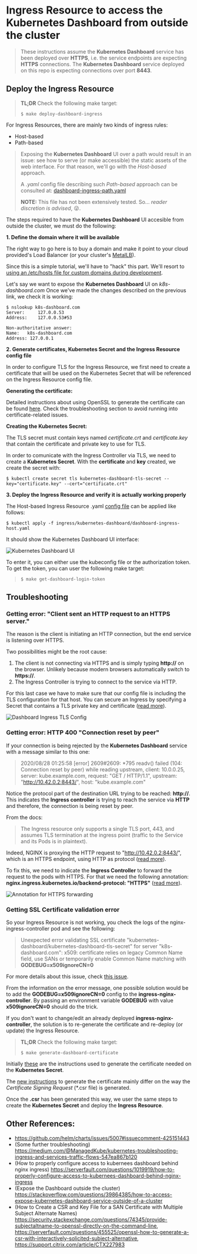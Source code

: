 # Ingress Resource to access the Kubernetes Dashboard from outside the cluster

> These instructions assume the **Kubernetes Dashboard** service has been deployed over **HTTPS**, i.e. the service endpoints are expecting **HTTPS** connections.
The **Kubernetes Dashboard** service deployed on this repo is expecting connections over port **8443**.

## Deploy the Ingress Resource

> **TL;DR** Check the following make target:
> ```console
> $ make deploy-dashboard-ingress
> ```

For Ingress Resources, there are mainly two kinds of ingress rules:
* Host-based
* Path-based

> Exposing the **Kubernetes Dashboard** UI over a path would result in an issue: see how to serve (or make accessible) the static assets of the web interface. For that reason, we'll go with the *Host-based* approach.
>
> A *.yaml* config file describing such *Path-based* approach can be consulted at: [dashboard-ingress-path.yaml](dashboard-ingress-path.yaml)
>
> **NOTE:** This file has not been extensively tested. So... *reader discretion is advised*, :stuck_out_tongue_winking_eye:.


The steps required to have the **Kubernetes Dashboard** UI accesible from outside the cluster, we must do the following:

**1. Define the domain where it will be available**

The right way to go here is to buy a domain and make it point to your cloud provided's Load Balancer (or your cluster's [MetalLB](https://metallb.universe.tf/)).

Since this is a simple tutorial, we'll have to "hack" this part. We'll resort to [using an /etc/hosts file for custom domains during development](https://support.acquia.com/hc/en-us/articles/360004175973-Using-an-etc-hosts-file-for-custom-domains-during-development).

Let's say we want to expose the **Kubernetes Dashboard** UI on *k8s-dashboard.com*
Once we've made the changes described on the previous link, we check it is working:

```console
$ nslookup k8s-dashboard.com
Server:		127.0.0.53
Address:	127.0.0.53#53

Non-authoritative answer:
Name:	k8s-dashboard.com
Address: 127.0.0.1
```

**2. Generate certificates, Kubernetes Secret and the Ingress Resource config file**

In order to configure TLS for the Ingress Resource, we first need to create a certificate that will be used on the Kubernetes Secret that will be referenced on the Ingress Resource config file.

**Generating the certificate:**

Detailed instructions about using OpenSSL to generate the certificate can be found [here](https://shocksolution.com/2018/12/14/creating-kubernetes-secrets-using-tls-ssl-as-an-example/). Check the troubleshooting section to avoid running into certificate-related issues.

**Creating the Kubernetes Secret:**

The TLS secret must contain keys named *certificate.crt* and *certificate.key* that contain the certificate and private key to use for TLS.

In order to comunicate with the Ingress Controller via TLS, we need to create a **Kubernetes Secret**. With the **certificate** and **key** created, we create the secret with:

```console
$ kubectl create secret tls kubernetes-dashboard-tls-secret --key="certificate.key" --cert="certificate.crt"
```

**3. Deploy the Ingress Resource and verify it is actually working properly**

The Host-based Ingress Resource .yaml [config file](dashboard-ingress-host.yaml) can be applied like follows:

```console
$ kubectl apply -f ingress/kubernetes-dashboard/dashboard-ingress-host.yaml
```

It should show the Kubernetes Dashboard UI interface:

![Kubernetes Dashboard UI](assets/images/kubernetes-dashboard.png)

To enter it, you can either use the kubeconfig file or the authorization token. To get the token, you can user the following make target:

> ```console
> $ make get-dashboard-login-token
> ```

## Troubleshooting

### Getting error: "Client sent an HTTP request to an HTTPS server."

The reason is the client is initiating an HTTP connection, but the end service is listening over HTTPS.

Two possibilities might be the root cause:
1. The client is not connecting via HTTPS and is simply typing **http://** on the browser. Unlikely because modern browsers automatically switch to **https://**.
2. The Ingress Controller is trying to connect to the service via HTTP.

For this last case we have to make sure that our config file is including the TLS configuration for that host. You can secure an Ingress by specifying a Secret that contains a TLS private key and certificate ([read more](https://kubernetes.io/docs/concepts/services-networking/ingress/#tls)).

![Dashboard Ingress TLS Config](assets/images/ingress-config.png)

### Getting error: HTTP 400 "Connection reset by peer"

If your connection is being rejected by the **Kubernetes Dashboard** service with a message similar to this one:

> 2020/08/28 01:25:58 [error] 2609#2609: *795 readv() failed (104: Connection reset by peer) while reading upstream, client: 10.0.0.25, server: kube.example.com, request: "GET / HTTP/1.1", upstream: "http://10.42.0.2:8443/", host: "kube.example.com"

Notice the protocol part of the destination URL trying to be reached: **http://**. This indicates the **Ingress controller** is trying to reach the service via **HTTP** and therefore, the connection is being reset by peer.

From the docs:
> The Ingress resource only supports a single TLS port, 443, and assumes TLS termination at the ingress point (traffic to the Service and its Pods is in plaintext).

Indeed, NGINX is proxying the HTTP request to "http://10.42.0.2:8443/", which is an HTTPS endpoint, using HTTP as protocol ([read more](https://stackoverflow.com/questions/48324760/ingress-configuration-for-dashboard)).

To fix this, we need to indicate the **Ingress Controller** to forward the request to the pods with HTTPS. For that we need the following annotation: **nginx.ingress.kubernetes.io/backend-protocol: "HTTPS"** ([read more](https://kubernetes.github.io/ingress-nginx/user-guide/nginx-configuration/annotations/#backend-protocol)).

![Annotation for HTTPS forwarding](assets/images/annotation-https.png)

### Getting SSL Certificate validation error

So your Ingress Resource is not working, you check the logs of the nginx-ingress-controller pod and see the following:

> Unexpected error validating SSL certificate "kubernetes-dashboard/kubernetes-dashboard-tls-secret" for server "k8s-dashboard.com": x509: certificate relies on legacy Common Name field, use SANs or temporarily enable Common Name matching with **GODEBUG=x509ignoreCN=0**

For more details about this issue, check [this issue](https://github.com/kubernetes/ingress-nginx/issues/6559).

From the information on the error message, one possible solution would be to add the **GODEBUG=x509ignoreCN=0** config to the **ingress-nginx-controller**. By passing an environment variable **GODEBUG** with value **x509ignoreCN=0** should do the trick.

If you don't want to change/edit an already deployed **ingress-nginx-controller**, the solution is to re-generate the certificate and re-deploy (or update) the Ingress Resource.

> **TL;DR** Check the following make target:
> ```console
> $ make generate-dashboard-certificate
> ```

Initially [these](https://github.com/kubernetes/dashboard/blob/master/docs/user/certificate-management.md) are the instructions used to generate the certificate needed on the **Kubernetes Secret**.

The [new instructions](https://www.ssls.com/knowledgebase/how-to-fill-in-the-san-fields-in-the-csr/) to generate the certificate mainly differ on the way the *Certificate Signing Request* (*.csr file) is generated.

Once the **.csr** has been generated this way, we user the same steps to create the **Kubernetes Secret** and deploy the **Ingress Resource**.

## Other References:
* https://github.com/helm/charts/issues/5007#issuecomment-425151443
* (Some further troubleshooting) https://medium.com/@ManagedKube/kubernetes-troubleshooting-ingress-and-services-traffic-flows-547ea867b120
* (How to properly configure access to kubernees dashboard behind nginx ingress) https://serverfault.com/questions/1019919/how-to-properly-configure-access-to-kubernees-dashboard-behind-nginx-ingress
* (Expose the Dashboard outside the cluster) https://stackoverflow.com/questions/39864385/how-to-access-expose-kubernetes-dashboard-service-outside-of-a-cluster
* (How to Create a CSR and Key File for a SAN Certificate with Multiple Subject Alternate Names) https://security.stackexchange.com/questions/74345/provide-subjectaltname-to-openssl-directly-on-the-command-line, https://serverfault.com/questions/455525/openssl-how-to-generate-a-csr-with-interactively-solicited-subject-alternative, https://support.citrix.com/article/CTX227983